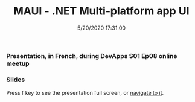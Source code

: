 ﻿---
title: 'MAUI - .NET Multi-platform app UI'
permalink: /2021/10/19/maui-dotnet-multi-platform-app-ui/
date: 5/20/2020 17:31:00
disqusIdentifier: 20211019013205
tags: [.NET, MAUI]
excerpt: Presentation, in French, during DevApps S01 Ep08 online meetup
slides: https://laurentkempe.com/presentations/dotNET%20Multi-platform%20App%20UI/#/
---

### Presentation, in French, during DevApps S01 Ep08 online meetup

<?# Plyr video=f3HyVYr0LRA start=74 /?>

### Slides

Press f key to see the presentation full screen, or [navigate to it](https://laurentkempe.com/presentations/dotNET%20Multi-platform%20App%20UI/#/).

<?# Reveal Src=https://laurentkempe.com/presentations/dotNET%20Multi-platform%20App%20UI/#/ /?>

